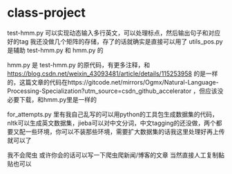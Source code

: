 # class-project

test-hmm.py 可以实现动态输入多行英文，可以处理标点，然后输出句子和对应好的tag
我还没做几个矩阵的存储，存了的话就确实是直接可以用了
utils_pos.py 是辅助 test-hmm.py 和 hmm.py 的

hmm.py 是 test-hmm.py 的原代码，有更多注释，和 https://blog.csdn.net/weixin_43093481/article/details/115253958 的是一样的，这篇文章的代码在https://gitcode.net/mirrors/Ogmx/Natural-Language-Processing-Specialization?utm_source=csdn_github_accelerator ，但应该没必要下载，和hmm.py里是一样的

for_attempts.py 里有我自己乱写的可以用python的工具包生成数据集的代码，nltk可以生成英文数据集，jieba可以对中文分词，中文tagging的还没做，两个都要又配一些环境，你可以不装那些环境，需要扩大数据集的话我这里处理好再上传就可以了

我不会爬虫 或许你会的话可以写一下爬虫爬新闻/博客的文章 当然直接人工复制黏贴也可以
